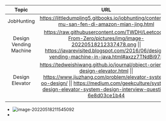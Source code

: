 |         Topic          |                             URL                              |
| :--------------------: | :----------------------------------------------------------: |
|       JobHunting       | https://littledumpling5.gitbooks.io/jobhunting/content/yi-mu-san-fen-di-amazon-mian-jing.html |
| Design Vending Machine | https://raw.githubusercontent.com/TWDH/Leetcode-From-Zero/pictures/img/image-20220518212337478.png \|\| https://javarevisited.blogspot.com/2016/06/design-vending-machine-in-java.html#axzz7TNdBi97E |
|    Design Elevator     | https://tedweishiwang.github.io/journal/object-oriented-design-elevator.html \|\| https://www.jiuzhang.com/problem/elevator-system-oo-design/ \|\| https://medium.com/geekculture/system-design-elevator-system-design-interview-question-6e8d03ce1b44 |
|                        |                                                              |



- ![image-20220518211545092](https://raw.githubusercontent.com/TWDH/Leetcode-From-Zero/pictures/img/image-20220518211545092.png)
- 